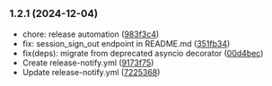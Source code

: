 

## <small>1.2.1 (2024-12-04)</small>

* chore: release automation ([983f3c4](https://github.com/rownd/django/commit/983f3c4))
* fix: session_sign_out endpoint in README.md ([351fb34](https://github.com/rownd/django/commit/351fb34))
* fix(deps): migrate from deprecated asyncio decorator ([00d4bec](https://github.com/rownd/django/commit/00d4bec))
* Create release-notify.yml ([9173f75](https://github.com/rownd/django/commit/9173f75))
* Update release-notify.yml ([7225368](https://github.com/rownd/django/commit/7225368))
